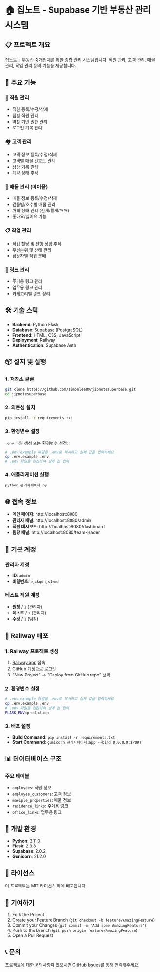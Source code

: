 # 🏠 집노트 - Supabase 기반 부동산 관리 시스템

## 📋 프로젝트 개요

집노트는 부동산 중개업체를 위한 종합 관리 시스템입니다. 직원 관리, 고객 관리, 매물 관리, 작업 관리 등의 기능을 제공합니다.

## 🚀 주요 기능

### 👥 직원 관리
- 직원 등록/수정/삭제
- 팀별 직원 관리
- 역할 기반 권한 관리
- 로그인 기록 관리

### 🏘️ 고객 관리
- 고객 정보 등록/수정/삭제
- 고객별 매물 선호도 관리
- 상담 기록 관리
- 계약 상태 추적

### 🏢 매물 관리 (메이플)
- 매물 정보 등록/수정/삭제
- 건물별/호수별 매물 관리
- 거래 상태 관리 (전세/월세/매매)
- 좋아요/싫어요 기능

### 📋 작업 관리
- 작업 할당 및 진행 상황 추적
- 우선순위 및 상태 관리
- 담당자별 작업 분배

### 🔗 링크 관리
- 주거용 링크 관리
- 업무용 링크 관리
- 카테고리별 링크 정리

## 🛠️ 기술 스택

- **Backend**: Python Flask
- **Database**: Supabase (PostgreSQL)
- **Frontend**: HTML, CSS, JavaScript
- **Deployment**: Railway
- **Authentication**: Supabase Auth

## 📦 설치 및 실행

### 1. 저장소 클론
```bash
git clone https://github.com/simonlee89/jipnotesuperbase.git
cd jipnotesuperbase
```

### 2. 의존성 설치
```bash
pip install -r requirements.txt
```

### 3. 환경변수 설정
`.env` 파일 생성 또는 환경변수 설정:
```bash
# .env.example 파일을 .env로 복사하고 실제 값을 입력하세요
cp .env.example .env
# .env 파일을 편집하여 실제 값 입력
```

### 4. 애플리케이션 실행
```bash
python 관리자페이지.py
```

## 🌐 접속 정보

- **메인 페이지**: http://localhost:8080
- **관리자 패널**: http://localhost:8080/admin
- **직원 대시보드**: http://localhost:8080/dashboard
- **팀장 패널**: http://localhost:8080/team-leader

## 🔐 기본 계정

### 관리자 계정
- **ID**: `admin`
- **비밀번호**: `ejxkqdnjs1emd`

### 테스트 직원 계정
- **원형** / `1` (관리자)
- **테스트** / `1` (관리자)
- **수정** / `1` (팀장)

## 🚂 Railway 배포

### 1. Railway 프로젝트 생성
1. [Railway.app](https://railway.app) 접속
2. GitHub 계정으로 로그인
3. "New Project" → "Deploy from GitHub repo" 선택

### 2. 환경변수 설정
```bash
# .env.example 파일을 .env로 복사하고 실제 값을 입력하세요
cp .env.example .env
# .env 파일을 편집하여 실제 값 입력
FLASK_ENV=production
```

### 3. 배포 설정
- **Build Command**: `pip install -r requirements.txt`
- **Start Command**: `gunicorn 관리자페이지:app --bind 0.0.0.0:$PORT`

## 📊 데이터베이스 구조

### 주요 테이블
- `employees`: 직원 정보
- `employee_customers`: 고객 정보
- `maeiple_properties`: 매물 정보
- `residence_links`: 주거용 링크
- `office_links`: 업무용 링크

## 🔧 개발 환경

- **Python**: 3.11.0
- **Flask**: 2.3.3
- **Supabase**: 2.0.2
- **Gunicorn**: 21.2.0

## 📝 라이선스

이 프로젝트는 MIT 라이선스 하에 배포됩니다.

## 🤝 기여하기

1. Fork the Project
2. Create your Feature Branch (`git checkout -b feature/AmazingFeature`)
3. Commit your Changes (`git commit -m 'Add some AmazingFeature'`)
4. Push to the Branch (`git push origin feature/AmazingFeature`)
5. Open a Pull Request

## 📞 문의

프로젝트에 대한 문의사항이 있으시면 GitHub Issues를 통해 연락해주세요.
